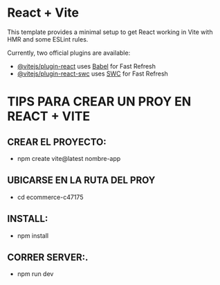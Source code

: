 # React + Vite

This template provides a minimal setup to get React working in Vite with HMR and some ESLint rules.

Currently, two official plugins are available:

- [@vitejs/plugin-react](https://github.com/vitejs/vite-plugin-react/blob/main/packages/plugin-react/README.md) uses [Babel](https://babeljs.io/) for Fast Refresh
- [@vitejs/plugin-react-swc](https://github.com/vitejs/vite-plugin-react-swc) uses [SWC](https://swc.rs/) for Fast Refresh


# TIPS PARA CREAR UN PROY EN REACT + VITE

## CREAR EL PROYECTO:
* npm create vite@latest nombre-app

## UBICARSE EN LA RUTA DEL PROY
* cd ecommerce-c47175

## INSTALL:
* npm install

## CORRER SERVER:.
* npm run dev